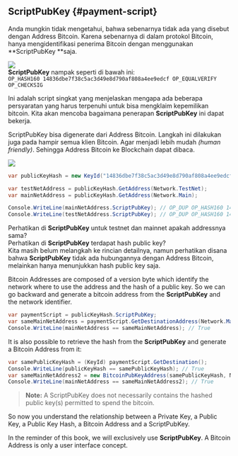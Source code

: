 ## ScriptPubKey {#payment-script}

Anda mungkin tidak mengetahui, bahwa sebenarnya tidak ada yang disebut dengan Address Bitcoin. Karena sebenarnya di dalam protokol Bitcoin, hanya mengidentifikasi penerima Bitcoin dengan menggunakan **ScriptPubKey **saja. 

![](../assets/ScriptPubKey.png)  
**ScriptPubKey** nampak seperti di bawah ini:  
`OP_HASH160 14836dbe7f38c5ac3d49e8d790af808a4ee9edcf OP_EQUALVERIFY OP_CHECKSIG`

Ini adalah script singkat yang menjelaskan mengapa ada beberapa persyaratan yang harus terpenuhi untuk bisa mengklaim kepemilikan bitcoin. Kita akan mencoba bagaimana penerapan **ScriptPubKey** ini dapat bekerja. 

ScriptPubKey bisa digenerate dari Address Bitcoin. Langkah ini dilakukan juga pada hampir semua klien Bitcoin. Agar menjadi lebih mudah _\(human friendly\)_. Sehingga Address Bitcoin ke Blockchain dapat dibaca. 

![](../assets/BitcoinAddressToScriptPubKey.png)

```cs
var publicKeyHash = new KeyId("14836dbe7f38c5ac3d49e8d790af808a4ee9edcf");

var testNetAddress = publicKeyHash.GetAddress(Network.TestNet);
var mainNetAddress = publicKeyHash.GetAddress(Network.Main);

Console.WriteLine(mainNetAddress.ScriptPubKey); // OP_DUP OP_HASH160 14836dbe7f38c5ac3d49e8d790af808a4ee9edcf OP_EQUALVERIFY OP_CHECKSIG
Console.WriteLine(testNetAddress.ScriptPubKey); // OP_DUP OP_HASH160 14836dbe7f38c5ac3d49e8d790af808a4ee9edcf OP_EQUALVERIFY OP_CHECKSIG
```

Perhatikan di **ScriptPubKey** untuk testnet dan mainnet apakah addressnya sama?  
Perhatikan di **ScriptPubKey** terdapat hash public key?  
Kita masih belum melangkah ke rincian detailnya, namun perhatikan disana bahwa **ScriptPubKey** tidak ada hubungannya dengan Address Bitcoin, melainkan hanya menunjukkan hash public key saja.

Bitcoin Addresses are composed of a version byte which identify the network where to use the address and the hash of a public key. So we can go backward and generate a bitcoin address from the **ScriptPubKey** and the network identifier.

```cs
var paymentScript = publicKeyHash.ScriptPubKey;
var sameMainNetAddress = paymentScript.GetDestinationAddress(Network.Main);
Console.WriteLine(mainNetAddress == sameMainNetAddress); // True
```

It is also possible to retrieve the hash from the **ScriptPubKey** and generate a Bitcoin Address from it:

```cs
var samePublicKeyHash = (KeyId) paymentScript.GetDestination();
Console.WriteLine(publicKeyHash == samePublicKeyHash); // True
var sameMainNetAddress2 = new BitcoinPubKeyAddress(samePublicKeyHash, Network.Main);
Console.WriteLine(mainNetAddress == sameMainNetAddress2); // True
```

> **Note:** A ScriptPubKey does not necessarily contains the hashed public key\(s\) permitted to spend the bitcoin.

So now you understand the relationship between a Private Key, a Public Key, a Public Key Hash, a Bitcoin Address and a ScriptPubKey.

In the reminder of this book, we will exclusively use **ScriptPubKey**. A Bitcoin Address is only a user interface concept.

